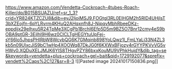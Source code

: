 https://www.amazon.com/Vendetta-Cockroach-4tubes-Roach-Killer/dp/B015BSUAZU/ref=sr_1_3?crid=YR824KTZCZU8&dib=eyJ2IjoiMSJ9.FOGtgl3RL0EIHGM2h5RID4UHjlsT3bXZEojfn-6pYLRvrm4KHuQ2AHqxnfh8J-NjpqvMbhRbeeDKz-eppdijx29elhxu5R24TpMe3XCgPb1BrchI6Efp5D5m9BZ5O7Bnr12cmy4eS9bOBA9ptGR-3EjIhI9H6wz0ClCLTgHEGYtuUpFej-sY66lo5JhpsPHIRbW8WcvbQG6K7GMqinb898YoLQwz1l_FmLYaLj33N4ZL3kb5n09UlxcJiS9bC1wHp4XOOWq87DkJG0f6KXWxBFjozy4rGYYPKVvVG5vHWv0.XQDuXELJMJK6YIS8THgvPZY86bxxKouMU9VPhkHujdY&dib_tag=se&keywords=vendetta+plus+cockroach+gel+bait&qid=1729192077&sprefix=vendett%2Caps%2C127&sr=8-3
![[Pasted image 20241017150836.png]]